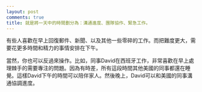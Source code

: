 ```yaml
---
layout: post
comments: true
title: 就是將一天中的時間劃分為：溝通進度、團隊協作、緊急工作。
---
```




有些人喜歡在早上回復郵件、新聞、以及其他一些零碎的工作。而把難度更大，需要花更多時間和精力的事情安排在下午。



當然，你也可以反過來操作。比如，同事David在西班牙工作，非常喜歡在早上處理棘手的需要專注的問題。因為有時差，所有這段時間其他美國的同事都還在睡覺。這樣David下午的時間可以陪伴家人。然後晚上，David可以和美國的同事溝通協調進度。


